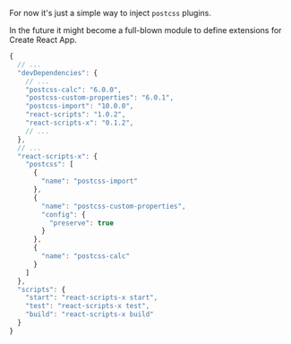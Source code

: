 For now it's just a simple way to inject `postcss` plugins.

In the future it might become a full-blown module to define extensions for Create React App.

```js
{
  // ...
  "devDependencies": {
    // ...
    "postcss-calc": "6.0.0",
    "postcss-custom-properties": "6.0.1",
    "postcss-import": "10.0.0",
    "react-scripts": "1.0.2",
    "react-scripts-x": "0.1.2",
    // ...
  },
  // ...
  "react-scripts-x": {
    "postcss": [
      {
        "name": "postcss-import"
      },
      {
        "name": "postcss-custom-properties",
        "config": {
          "preserve": true
        }
      },
      {
        "name": "postcss-calc"
      }
    ]
  },
  "scripts": {
    "start": "react-scripts-x start",
    "test": "react-scripts-x test",
    "build": "react-scripts-x build"
  }
}
```
